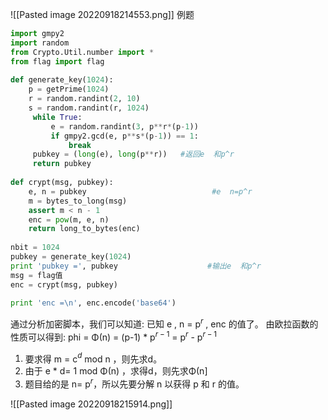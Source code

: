 ![[Pasted image 20220918214553.png]]
例题
```python
import gmpy2  
import random  
from Crypto.Util.number import *  
from flag import flag  
  
def generate_key(1024):  
    p = getPrime(1024)  
    r = random.randint(2, 10)  
    s = random.randint(r, 1024)  
     while True:  
         e = random.randint(3, p**r*(p-1))  
         if gmpy2.gcd(e, p**s*(p-1)) == 1:  
             break  
     pubkey = (long(e), long(p**r))   #返回e  和p^r  
     return pubkey  
   
def crypt(msg, pubkey):  
    e, n = pubkey                            #e  n=p^r  
    m = bytes_to_long(msg)      
    assert m < n - 1  
    enc = pow(m, e, n)         
    return long_to_bytes(enc)  
  
nbit = 1024  
pubkey = generate_key(1024)  
print 'pubkey =', pubkey                    #输出e  和p^r  
msg = flag值     
enc = crypt(msg, pubkey)    
  
print 'enc =\n', enc.encode('base64') 
```
通过分析加密脚本，我们可以知道:
已知 e , n = p$^r$ , enc 的值了。
由欧拉函数的性质可以得到: phi = Φ(n) = (p-1) * p$^{r-1}$ = p$^r$ - p$^{r-1}$
1. 要求得 m = c$^d$ mod n ，则先求d。
2. 由于 e * d= 1 mod Φ(n) ，求得d，则先求Φ(n]
3. 题目给的是 n= p$^r$，所以先要分解 n 以获得 p 和 r 的值。

![[Pasted image 20220918215914.png]]
